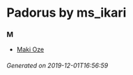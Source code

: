 # Padorus by ms_ikari

### M
* [Maki Oze](https://github.com/shadow578/Project-Padoru/blob/master/table-of-contents/characters/MakiOze.md)

###### Generated on 2019-12-01T16:56:59
